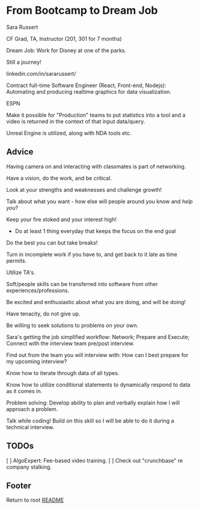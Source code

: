 # From Bootcamp to Dream Job

Sara Russert

CF Grad, TA, Instructor (201, 301 for 7 months)

Dream Job: Work for Disney at one of the parks.

Still a journey!

linkedin.com/in/sararussert/ 

Contract full-time Software Engineer (React, Front-end, Nodejs): Automating and producing realtime graphics for data visualization.

ESPN

Make it possible for "Production" teams to put statistics into a tool and a video is returned in the context of that input data/query.

Unreal Engine is utilized, along with NDA tools etc.

## Advice

Having camera on and interacting with classmates is part of networking.

Have a vision, do the work, and be critical.

Look at your strengths and weaknesses and challenge growth!

Talk about what you want - how else will people around you know and *help you*?

Keep your fire stoked and your interest high!

- Do at least 1 thing everyday that keeps the focus on the end goal

Do the best you can but take breaks!

Turn in incomplete work if you have to, and get back to it late as time permits.

Utilize TA's.

Soft/people skills can be transferred into software from other experiences/professions.

Be excited and enthusiastic about what you are doing, and will be doing!

Have tenacity, do not give up.

Be willing to seek solutions to problems on your own.

Sara's getting the job simplified workflow: Network; Prepare and Execute; Connect with the interview team pre/post interview.

Find out from the team you will interview with: How can I best prepare for my upcoming interview?

Know how to iterate through data of all types.

Know how to utilize conditional statements to dynamically respond to data as it comes in.

Problem solving: Develop ability to plan and verbally explain how I will approach a problem.

Talk while coding! Build on this skill so I will be able to do it during a technical interview.

## TODOs

[ ] AlgoExpert: Fee-based video training.
[ ] Check out "crunchbase" re company stalking.


## Footer

Return to root [README](../README.html)

